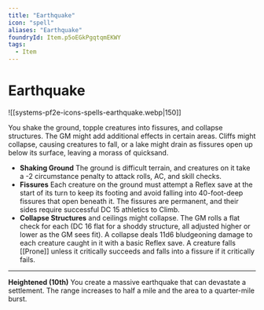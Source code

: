 ```yaml
---
title: "Earthquake"
icon: "spell"
aliases: "Earthquake"
foundryId: Item.p5oEGkPgqtqmEKWY
tags:
  - Item
---
```


# Earthquake
![[systems-pf2e-icons-spells-earthquake.webp|150]]

You shake the ground, topple creatures into fissures, and collapse structures. The GM might add additional effects in certain areas. Cliffs might collapse, causing creatures to fall, or a lake might drain as fissures open up below its surface, leaving a morass of quicksand.

*   **Shaking Ground** The ground is difficult terrain, and creatures on it take a -2 circumstance penalty to attack rolls, AC, and skill checks.
*   **Fissures** Each creature on the ground must attempt a Reflex save at the start of its turn to keep its footing and avoid falling into 40-foot-deep fissures that open beneath it. The fissures are permanent, and their sides require successful DC 15 athletics to Climb.
*   **Collapse Structures** and ceilings might collapse. The GM rolls a flat check for each (DC 16 flat for a shoddy structure, all adjusted higher or lower as the GM sees fit). A collapse deals 11d6 bludgeoning damage to each creature caught in it with a basic Reflex save. A creature falls [[Prone]] unless it critically succeeds and falls into a fissure if it critically fails.

* * *

**Heightened (10th)** You create a massive earthquake that can devastate a settlement. The range increases to half a mile and the area to a quarter-mile burst.
